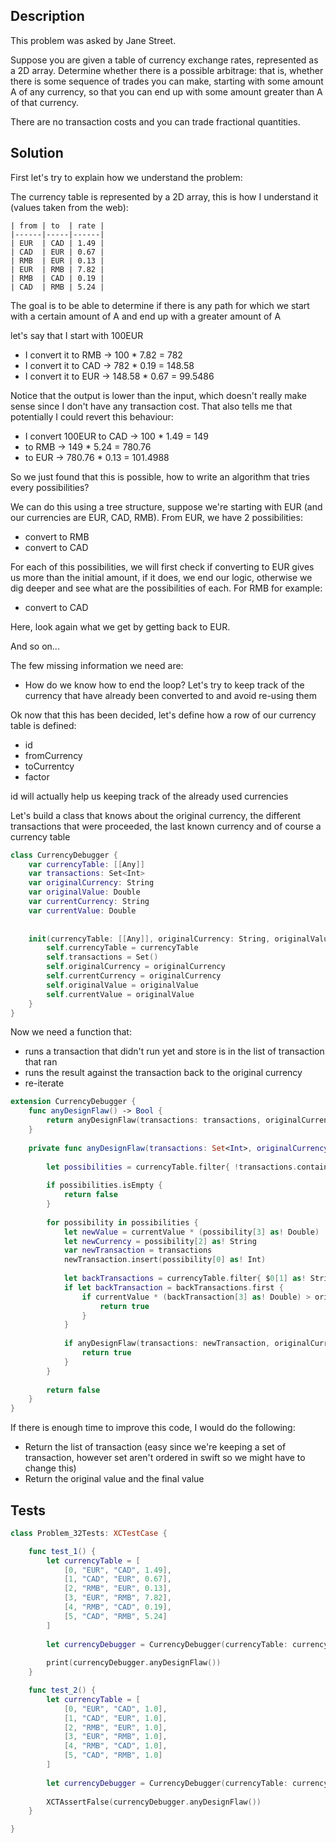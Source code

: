 ## Description

This problem was asked by Jane Street.

Suppose you are given a table of currency exchange rates, represented as a 2D array. Determine whether there is a possible arbitrage: that is, whether there is some sequence of trades you can make, starting with some amount A of any currency, so that you can end up with some amount greater than A of that currency.

There are no transaction costs and you can trade fractional quantities.

## Solution

First let's try to explain how we understand the problem:
 
The currency table is represented by a 2D array, this is how I understand it (values taken from the web):

```
| from | to  | rate |
|------|-----|------|
| EUR  | CAD | 1.49 |
| CAD  | EUR | 0.67 |
| RMB  | EUR | 0.13 |
| EUR  | RMB | 7.82 |
| RMB  | CAD | 0.19 |
| CAD  | RMB | 5.24 |
```

The goal is to be able to determine if there is any path for which we start with a certain amount of A and end up with a greater amount of A

let's say that I start with 100EUR

- I convert it to RMB -> 100 * 7.82 = 782
- I convert it to CAD -> 782 * 0.19 = 148.58
- I convert it to EUR -> 148.58 * 0.67 = 99.5486

Notice that the output is lower than the input, which doesn't really make sense since I don't have any transaction cost. That also tells me that potentially I could revert this behaviour:

- I convert 100EUR to CAD -> 100 * 1.49 = 149
- to RMB -> 149 * 5.24 = 780.76
- to EUR -> 780.76 * 0.13 = 101.4988

So we just found that this is possible, how to write an algorithm that tries every possibilities?

We can do this using a tree structure, suppose we're starting with EUR (and our currencies are EUR, CAD, RMB). From EUR, we have 2 possibilities:

- convert to RMB
- convert to CAD

For each of this possibilities, we will first check if converting to EUR gives us more than the initial amount, if it does, we end our logic, otherwise we dig deeper and see what are the possibilities of each. For RMB for example:

- convert to CAD

Here, look again what we get by getting back to EUR.

And so on...

The few missing information we need are:

- How do we know how to end the loop? Let's try to keep track of the currency that have already been converted to and avoid re-using them

Ok now that this has been decided, let's define how a row of our currency table is defined:

- id
- fromCurrency
- toCurrentcy
- factor

id will actually help us keeping track of the already used currencies

Let's build a class that knows about the original currency, the different transactions that were proceeded, the last known currency and of course a currency table

```swift
class CurrencyDebugger {
    var currencyTable: [[Any]]
    var transactions: Set<Int>
    var originalCurrency: String
    var originalValue: Double
    var currentCurrency: String
    var currentValue: Double
    
    
    init(currencyTable: [[Any]], originalCurrency: String, originalValue: Double) {
        self.currencyTable = currencyTable
        self.transactions = Set()
        self.originalCurrency = originalCurrency
        self.currentCurrency = originalCurrency
        self.originalValue = originalValue
        self.currentValue = originalValue
    }
}
```

Now we need a function that:

- runs a transaction that didn't run yet and store is in the list of transaction that ran
- runs the result against the transaction back to the original currency
- re-iterate

```swift
extension CurrencyDebugger {
    func anyDesignFlaw() -> Bool {
        return anyDesignFlaw(transactions: transactions, originalCurrency: originalCurrency, originalValue: originalValue, currentCurrency: currentCurrency, currentValue: currentValue)
    }
    
    private func anyDesignFlaw(transactions: Set<Int>, originalCurrency: String, originalValue: Double, currentCurrency: String, currentValue: Double) -> Bool {
        
        let possibilities = currencyTable.filter{ !transactions.contains($0.first as! Int) && $0[2] as! String != originalCurrency }
        
        if possibilities.isEmpty {
            return false
        }
        
        for possibility in possibilities {
            let newValue = currentValue * (possibility[3] as! Double)
            let newCurrency = possibility[2] as! String
            var newTransaction = transactions
            newTransaction.insert(possibility[0] as! Int)
            
            let backTransactions = currencyTable.filter{ $0[1] as! String == currentCurrency && $0[2] as! String == originalCurrency }
            if let backTransaction = backTransactions.first {
                if currentValue * (backTransaction[3] as! Double) > originalValue {
                    return true
                }
            }
            
            if anyDesignFlaw(transactions: newTransaction, originalCurrency: originalCurrency, originalValue: originalValue, currentCurrency: newCurrency, currentValue: newValue) {
                return true
            }
        }
        
        return false
    }
}
```

If there is enough time to improve this code, I would do the following:

- Return the list of transaction (easy since we're keeping a set of transaction, however set aren't ordered in swift so we might have to change this)
- Return the original value and the final value

## Tests

```swift
class Problem_32Tests: XCTestCase {

    func test_1() {
        let currencyTable = [
            [0, "EUR", "CAD", 1.49],
            [1, "CAD", "EUR", 0.67],
            [2, "RMB", "EUR", 0.13],
            [3, "EUR", "RMB", 7.82],
            [4, "RMB", "CAD", 0.19],
            [5, "CAD", "RMB", 5.24]
        ]
        
        let currencyDebugger = CurrencyDebugger(currencyTable: currencyTable, originalCurrency: "EUR", originalValue: 100.0)
        
        print(currencyDebugger.anyDesignFlaw())
    }

    func test_2() {
        let currencyTable = [
            [0, "EUR", "CAD", 1.0],
            [1, "CAD", "EUR", 1.0],
            [2, "RMB", "EUR", 1.0],
            [3, "EUR", "RMB", 1.0],
            [4, "RMB", "CAD", 1.0],
            [5, "CAD", "RMB", 1.0]
        ]
        
        let currencyDebugger = CurrencyDebugger(currencyTable: currencyTable, originalCurrency: "EUR", originalValue: 100.0)
        
        XCTAssertFalse(currencyDebugger.anyDesignFlaw())
    }

}
```